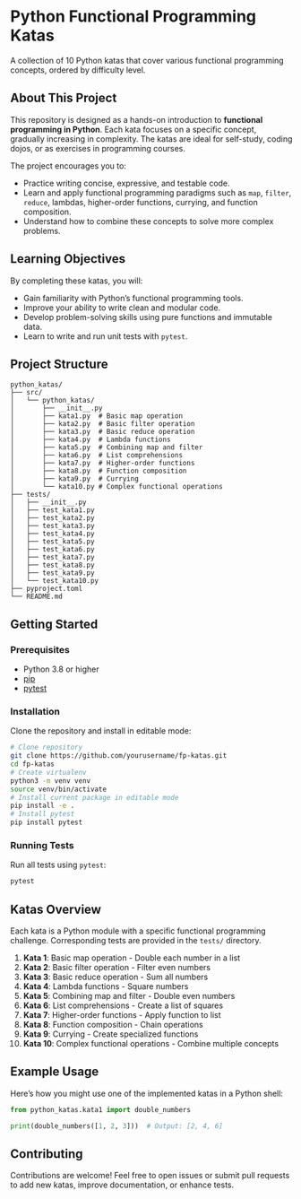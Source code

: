 # Python Functional Programming Katas

A collection of 10 Python katas that cover various functional programming concepts, ordered by difficulty level.

## About This Project

This repository is designed as a hands-on introduction to **functional programming in Python**. Each kata focuses on a specific concept, gradually increasing in complexity. The katas are ideal for self-study, coding dojos, or as exercises in programming courses.

The project encourages you to:
- Practice writing concise, expressive, and testable code.
- Learn and apply functional programming paradigms such as `map`, `filter`, `reduce`, lambdas, higher-order functions, currying, and function composition.
- Understand how to combine these concepts to solve more complex problems.

## Learning Objectives

By completing these katas, you will:
- Gain familiarity with Python’s functional programming tools.
- Improve your ability to write clean and modular code.
- Develop problem-solving skills using pure functions and immutable data.
- Learn to write and run unit tests with `pytest`.

## Project Structure

```
python_katas/
├── src/
│   └── python_katas/
│       ├── __init__.py
│       ├── kata1.py  # Basic map operation
│       ├── kata2.py  # Basic filter operation
│       ├── kata3.py  # Basic reduce operation
│       ├── kata4.py  # Lambda functions
│       ├── kata5.py  # Combining map and filter
│       ├── kata6.py  # List comprehensions
│       ├── kata7.py  # Higher-order functions
│       ├── kata8.py  # Function composition
│       ├── kata9.py  # Currying
│       └── kata10.py # Complex functional operations
├── tests/
│   ├── __init__.py
│   ├── test_kata1.py
│   ├── test_kata2.py
│   ├── test_kata3.py
│   ├── test_kata4.py
│   ├── test_kata5.py
│   ├── test_kata6.py
│   ├── test_kata7.py
│   ├── test_kata8.py
│   ├── test_kata9.py
│   └── test_kata10.py
├── pyproject.toml
└── README.md
```

## Getting Started

### Prerequisites

- Python 3.8 or higher
- [pip](https://pip.pypa.io/en/stable/)
- [pytest](https://docs.pytest.org/en/stable/)

### Installation

Clone the repository and install in editable mode:

```bash
# Clone repository
git clone https://github.com/yourusername/fp-katas.git
cd fp-katas
# Create virtualenv
python3 -m venv venv
source venv/bin/activate
# Install current package in editable mode
pip install -e .
# Install pytest
pip install pytest
```

### Running Tests

Run all tests using `pytest`:

```bash
pytest
```

## Katas Overview

Each kata is a Python module with a specific functional programming challenge. Corresponding tests are provided in the `tests/` directory.

1. **Kata 1**: Basic map operation - Double each number in a list
2. **Kata 2**: Basic filter operation - Filter even numbers
3. **Kata 3**: Basic reduce operation - Sum all numbers
4. **Kata 4**: Lambda functions - Square numbers
5. **Kata 5**: Combining map and filter - Double even numbers
6. **Kata 6**: List comprehensions - Create a list of squares
7. **Kata 7**: Higher-order functions - Apply function to list
8. **Kata 8**: Function composition - Chain operations
9. **Kata 9**: Currying - Create specialized functions
10. **Kata 10**: Complex functional operations - Combine multiple concepts

## Example Usage

Here’s how you might use one of the implemented katas in a Python shell:

```python
from python_katas.kata1 import double_numbers

print(double_numbers([1, 2, 3]))  # Output: [2, 4, 6]
```

## Contributing

Contributions are welcome! Feel free to open issues or submit pull requests to add new katas, improve documentation, or enhance tests.
